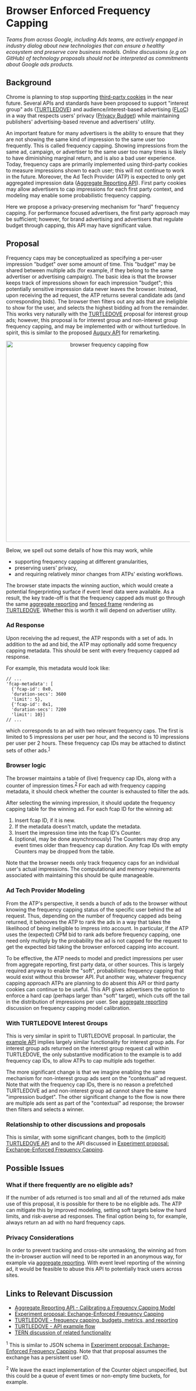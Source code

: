 # Browser Enforced Frequency Capping

*Teams from across Google, including Ads teams, are actively engaged in industry dialog about new technologies that can ensure a healthy ecosystem and preserve core business models. Online discussions (e.g on GitHub) of technology proposals should not be interpreted as commitments about Google ads products.*

## Background

Chrome is planning to stop supporting [third-party cookies](https://blog.chromium.org/2020/01/building-more-private-web-path-towards.html) in the near future. Several APIs and standards have been proposed to support "interest group" ads ([TURTLEDOVE](https://github.com/michaelkleber/turtledove)) and audience/interest-based advertising ([FLoC](https://github.com/jkarlin/floc)) in a way that respects users' privacy ([Privacy Budget](https://github.com/bslassey/privacy-budget)) while maintaining publishers' advertising-based revenue and advertisers' utility.

An important feature for many advertisers is the ability to ensure that they are not showing the same kind of impression to the same user too frequently. This is called frequency capping. Showing impressions from the same ad, campaign, or advertiser to the same user too many times is likely to have diminishing marginal return, and is also a bad user experience. Today, frequency caps are primarily implemented using third-party cookies to measure impressions shown to each user; this will not continue to work in the future. Moreover, the Ad Tech Provider (ATP) is expected to only get aggregated impression data ([Aggregate Reporting API](https://github.com/csharrison/aggregate-reporting-api)). First party cookies may allow advertisers to cap impressions for each first party context, and modeling may enable some probabilistic frequency capping.

Here we propose a privacy-preserving mechanism for "hard" frequency capping. For performance focused advertisers, the first party approach may be sufficient; however, for brand advertising and advertisers that regulate budget through capping, this API may have significant value.

## Proposal

Frequency caps may be conceptualized as specifying a per-user impression "budget" over some amount of time. This "budget" may be shared between multiple ads (for example, if they belong to the same advertiser or advertising campaign). The basic idea is that the browser keeps track of impressions shown for each impression "budget"; this potentially sensitive impression data never leaves the browser. Instead, upon receiving the ad request, the ATP returns several candidate ads (and corresponding bids). The browser then filters out any ads that are ineligible to show for the user, and selects the highest bidding ad from the remainder. This works very naturally with the [TURTLEDOVE](https://github.com/michaelkleber/turtledove) proposal for interest group ads; however, this proposal is for interest group and non-interest group frequency capping, and may be implemented with or without turtledove. In spirit, this is similar to the proposed [Augury API](https://github.com/google/ads-privacy/tree/master/proposals/augury) for remarketing.

<p align="center"><img src="./browser-frequency-capping-flow.png" alt="browser frequency capping flow" width="550"/></p>

Below, we spell out some details of how this may work, while

 * supporting frequency capping at different granularities,
 * preserving users' privacy,
 * and requiring relatively minor changes from ATPs' existing workflows.

The browser state impacts the winning auction, which would create a potential fingerprinting surface if event level data were available. As a result, the key trade-off is that the frequency capped ads must go through the same [aggregate reporting](https://github.com/csharrison/aggregate-reporting-api) and [fenced frame](https://github.com/shivanigithub/fenced-frame/) rendering as [TURTLEDOVE](https://github.com/michaelkleber/turtledove). Whether this is worth it will depend on advertiser utility.

### Ad Response

Upon receiving the ad request, the ATP responds with a set of ads. In addition to the ad and bid, the ATP may optionally add some frequency capping metadata. This should be sent with every frequency capped ad response.

For example, this metadata would look like:

```jsonc
// ...
'fcap-metadata': [
  {'fcap-id': 0x0,
  'duration-secs': 3600
  'limit': 5},
  {'fcap-id': 0x1,
  'duration-secs': 7200
  'limit': 10}]
// ...
```

which corresponds to an ad with two relevant frequency caps. The first is limited to 5 impressions per user per hour, and the second is 10 impressions per user per 2 hours. These frequency cap IDs may be attached to distinct sets of other ads.<sup>[1](#footnote1)</sup>

### Browser logic

The browser maintains a table of (live) frequency cap IDs, along with a counter of impression times.<sup>[2](#footnote2)</sup> For each ad with frequency capping metadata, it should check whether the counter is exhausted to filter the ads.

After selecting the winning impression, it should update the frequency capping table for the winning ad. For each fcap ID for the winning ad:

1. Insert fcap ID, if it is new.
2. If the metadata doesn't match, update the metadata.
3. Insert the impression time into the fcap ID's Counter.
4. (optional, may be done asynchronously) The Counters may drop any event times older than frequency cap duration. Any fcap IDs with empty Counters may be dropped from the table.

Note that the browser needs only track frequency caps for an individual user's actual impressions. The computational and memory requirements associated with maintaining this should be quite manageable.

### Ad Tech Provider Modeling

From the ATP's perspective, it sends a bunch of ads to the browser without knowing the frequency capping status of the specific user behind the ad request. Thus, depending on the number of frequency capped ads being returned, it behooves the ATP to rank the ads in a way that takes the likelihood of being ineligible to impress into account. In particular, if the ATP uses the (expected) CPM bid to rank ads before frequency capping, one need only multiply by the probability the ad is not capped for the request to get the expected bid taking the browser enforced capping into account.

To be effective, the ATP needs to model and predict impressions per user from aggregate reporting, first party data, or other sources. This is largely required anyway to enable the "soft", probabilistic frequency capping that would exist without this browser API. Put another way, whatever frequency capping approach ATPs are planning to do absent this API or third party cookies can continue to be useful. This API gives advertisers the option to enforce a hard cap (perhaps larger than "soft" target), which cuts off the tail in the distribution of impressions per user. See [aggregate reporting](https://github.com/csharrison/aggregate-reporting-api#advanced-example-calibrating-a-frequency-capping-model) discussion on frequency capping model calibration.

### With TURTLEDOVE Interest Groups

This is very similar in spirit to TURTLEDOVE proposal. In particular, the [example API](https://github.com/WICG/turtledove#api-example-flow) implies largely similar functionality for interest group ads. For interest group ads returned on the interest group request call within TURTLEDOVE, the only substantive modification to the example is to add frequency cap IDs, to allow ATPs to cap multiple ads together.

The more significant change is that we imagine enabling the same mechanism for non-interest group ads sent on the "contextual" ad request. Note that with the frequency cap IDs, there is no reason a prefetched TURTLEDOVE ad and non-interest group ad cannot share the same "impression budget". The other significant change to the flow is now there are multiple ads sent as part of the "contextual" ad response; the browser then filters and selects a winner.

### Relationship to other discussions and proposals

This is similar, with some significant changes, both to the (implicit) [TURTLEDOVE API](https://github.com/WICG/turtledove#api-example-flow) and to the API discussed in [Experiment proposal: Exchange-Enforced Frequency Capping](https://github.com/google/rtb-experimental/tree/master/experiments/frequency-capping).

## Possible Issues

### What if there frequently are no eligible ads?

If the number of ads returned is too small and all of the returned ads make use of this proposal, it is possible for there to be no eligible ads. The ATP can mitigate this by improved modeling, setting soft targets below the hard limits, and risk-averse ad responses. The final option being to, for example, always return an ad with no hard frequency caps.

### Privacy Considerations

In order to prevent tracking and cross-site unmasking, the winning ad from the in-browser auction will need to be reported in an anonymous way, for example via [aggregate reporting](https://github.com/csharrison/aggregate-reporting-api). With event level reporting of the winning ad, it would be feasible to abuse this API to potentially track users across sites.

## Links to Relevant Discussion

 * [Aggregate Reporting API - Calibrating a Frequency Capping Model](https://github.com/csharrison/aggregate-reporting-api#advanced-example-calibrating-a-frequency-capping-model)
 * [Experiment proposal: Exchange-Enforced Frequency Capping](https://github.com/google/rtb-experimental/tree/master/experiments/frequency-capping)
 * [TURTLEDOVE - frequency capping, budgets, metrics, and reporting](https://github.com/WICG/turtledove#frequency-capping-budgets-metrics-and-reporting)
 * [TURTLEDOVE - API example flow](https://github.com/WICG/turtledove#api-example-flow)
 * [TERN discussion of related functionality](https://github.com/WICG/turtledove/blob/master/TERN.md#b-the-ssp)
 
<sup><a name="footnote1">1</a></sup> This is similar to JSON schema in [Experiment proposal: Exchange-Enforced Frequency Capping](https://github.com/google/rtb-experimental/tree/master/experiments/frequency-capping). Note that that proposal assumes the exchange has a persistent user ID.

<sup><a name="footnote2">2</a></sup> We leave the exact implementation of the Counter object unspecified, but this could be a queue of event times or non-empty time buckets, for example.
